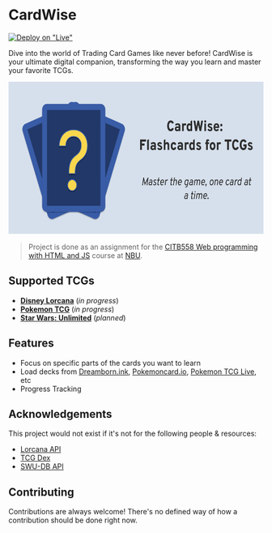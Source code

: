 
# CardWise

[![Deploy on "Live"](https://github.com/fakeheal/cardwise/actions/workflows/deploy.yml/badge.svg)](https://github.com/fakeheal/cardwise/actions/workflows/deploy.yml)

Dive into the world of Trading Card Games like never before! CardWise is your ultimate digital companion, transforming the way you learn and master your favorite TCGs.

<p align="center">
<img src="./cover.png" alt="cardwise cover " height="300" />
</p>

> Project is done as an assignment for the [CITB558 Web programming with HTML and JS](https://ecatalog.nbu.bg/default.asp?V_Year=2023&YSem=3&Spec_ID=&Mod_ID=&PageShow=coursepresent&P_Menu=courses_part1&Fac_ID=3&M_PHD=0&P_ID=832&TabIndex=1&K_ID=42289&K_TypeID=10&l=1) course at [NBU](https://nbu.bg).

## Supported TCGs
- [**Disney Lorcana**](https://www.disneylorcana.com/en-US) (_in progress_)
- [**Pokemon TCG**](https://www.pokemon.com/us/pokemon-tcg) (_in progress_)
- [**Star Wars: Unlimited**](http://unlimitedffg.com) (_planned_)


## Features

- Focus on specific parts of the cards you want to learn
- Load decks from [Dreamborn.ink](https://dreamborn.ink), [Pokemoncard.io](https://pokemoncard.io/deckbuilder/), [Pokemon TCG Live](https://tcg.pokemon.com/en-us/tcgl/), etc
- Progress Tracking


## Acknowledgements
This project would not exist if it's not for the following people & resources:
- [Lorcana API](http://lorcana-api.com)
- [TCG Dex](https://tcgdex.dev)
- [SWU-DB API](https://www.swu-db.com/api)

## Contributing

Contributions are always welcome! There's no defined way of how a contribution should be done right now.
